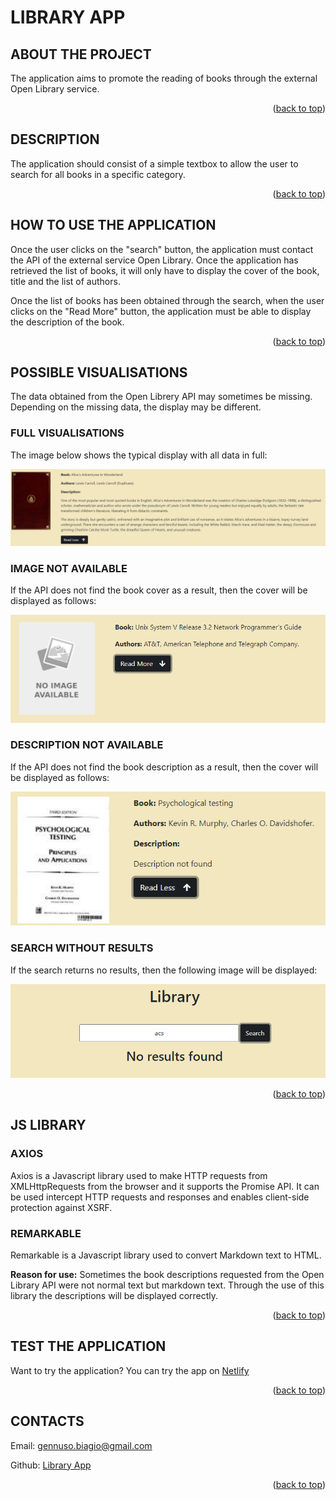 <div id="top"><div>

# LIBRARY APP

## ABOUT THE PROJECT

The application aims to promote the reading of books through the external Open Library service.
<p align="right">(<a href="#top">back to top</a>)</p>

## DESCRIPTION

The application should consist of a simple textbox to allow the user to search for all books in a specific category.
<p align="right">(<a href="#top">back to top</a>)</p>

## HOW TO USE THE APPLICATION

Once the user clicks on the "search" button, the application must contact the API of the external service Open Library. Once the application has retrieved the list of books, it will only have to display the cover of the book, title and the list of authors.

Once the list of books has been obtained through the search, when the user clicks on the "Read More" button, the application must be able to display the description of the book. 

<p align="right">(<a href="#top">back to top</a>)</p>

## POSSIBLE VISUALISATIONS

The data obtained from the Open Librery API may sometimes be missing. Depending on the missing data, the display may be different.

### FULL VISUALISATIONS

The image below shows the typical display with all data in full:

![](img/full.png)

### IMAGE NOT AVAILABLE

If the API does not find the book cover as a result, then the cover will be displayed as follows:

![](img/no-cover.png)

### DESCRIPTION NOT AVAILABLE

If the API does not find the book description as a result, then the cover will be displayed as follows:

![](img/no-description.png)

### SEARCH WITHOUT RESULTS

If the search returns no results, then the following image will be displayed: 

![](img/no-results.png)

<p align="right">(<a href="#top">back to top</a>)</p>

## JS LIBRARY

### AXIOS

Axios is a Javascript library used to make HTTP requests from XMLHttpRequests from the browser and it supports the Promise API. It can be used intercept HTTP requests and responses and enables client-side protection against XSRF.

### REMARKABLE

Remarkable is a Javascript library used to convert Markdown text to HTML.

**Reason for use:** Sometimes the book descriptions requested from the Open Library API were not normal text but markdown text. Through the use of this library the descriptions will be displayed correctly.

<p align="right">(<a href="#top">back to top</a>)</p>

## TEST THE APPLICATION

Want to try the application? You can try the app on [Netlify](https://serene-brown-90528c.netlify.app/)

<p align="right">(<a href="#top">back to top</a>)</p>

## CONTACTS

Email: [gennuso.biagio@gmail.com](mailto:gennuso.biagio@gmail.com)

Github: [Library App](https://github.com/bilabixxx/LibraryApp)


<p align="right">(<a href="#top">back to top</a>)</p>
